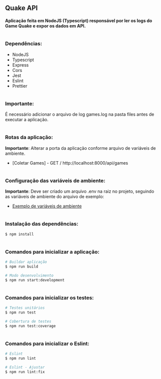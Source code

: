 ## <b>Quake API</b>
#### Aplicação feita em NodeJS (Typescript) responsável por ler os logs do Game Quake e expor os dados em API.


#
### <b>Dependências:</b>
* NodeJS
* Typescript
* Express
* Cors
* Jest
* Eslint
* Prettier


#
### <b>Importante:</b>
É necessário adicionar o arquivo de log games.log na pasta files antes de executar a aplicação.



#
### <b>Rotas da aplicação:</b>
 <b>Importante</b>: Alterar a porta da aplicação conforme arquivo de variáveis de ambiente.

 - [Coletar Games] - GET / http://localhost:8000/api/games


#
### <b>Configuração das variáveis de ambiente:</b>
<b>Importante</b>: Deve ser criado um arquivo .env na raiz no projeto, seguindo as variáveis de ambiente do arquivo de exemplo:
 - [Exemplo de variáveis de ambiente](.env.example)


#
### <b>Instalação das dependências:</b>
```bash
$ npm install
```


#
### <b>Comandos para inicializar a aplicação:</b>
```bash
# Buildar aplicação
$ npm run build

# Modo desenvolvimento
$ npm run start:development
```


#
### <b>Comandos para inicializar os testes:</b>
```bash
# Testes unitários
$ npm run test

# Cobertura de testes
$ npm run test:coverage
```


#
### <b>Comandos para inicializar o Eslint:</b>
```bash
# Eslint
$ npm run lint

# Eslint - Ajustar
$ npm run lint:fix
```